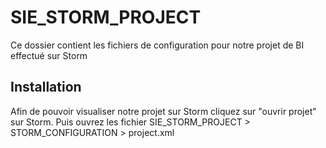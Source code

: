 # SIE_STORM_PROJECT

Ce dossier contient les fichiers de configuration pour notre projet de BI effectué sur Storm

## Installation

Afin de pouvoir visualiser notre projet sur Storm cliquez sur "ouvrir projet" sur Storm. Puis ouvrez les fichier SIE_STORM_PROJECT > STORM_CONFIGURATION > project.xml
